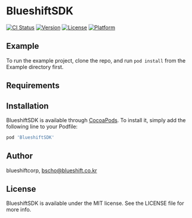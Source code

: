 # BlueshiftSDK

[![CI Status](https://img.shields.io/travis/blueshiftcorp/BlueshiftSDK.svg?style=flat)](https://travis-ci.org/blueshiftcorp/BlueshiftSDK)
[![Version](https://img.shields.io/cocoapods/v/BlueshiftSDK.svg?style=flat)](https://cocoapods.org/pods/BlueshiftSDK)
[![License](https://img.shields.io/cocoapods/l/BlueshiftSDK.svg?style=flat)](https://cocoapods.org/pods/BlueshiftSDK)
[![Platform](https://img.shields.io/cocoapods/p/BlueshiftSDK.svg?style=flat)](https://cocoapods.org/pods/BlueshiftSDK)

## Example

To run the example project, clone the repo, and run `pod install` from the Example directory first.

## Requirements

## Installation

BlueshiftSDK is available through [CocoaPods](https://cocoapods.org). To install
it, simply add the following line to your Podfile:

```ruby
pod 'BlueshiftSDK'
```

## Author

blueshiftcorp, bscho@blueshift.co.kr

## License

BlueshiftSDK is available under the MIT license. See the LICENSE file for more info.
